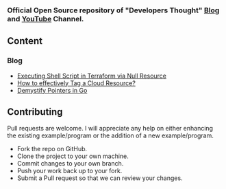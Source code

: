 ### Official Open Source repository of "Developers Thought" [Blog](https://developersthought.in/) and [YouTube](https://www.youtube.com/developersthought) Channel.

## Content

### Blog

- [Executing Shell Script in Terraform via Null Resource](https://github.com/developersthought/examples/tree/main/blog/null_resource_exec)
- [How to effectively Tag a Cloud Resource?](https://github.com/developersthought/examples/tree/main/blog/tag_cloud)
- [Demystify Pointers in Go](https://github.com/developersthought/examples/tree/main/blog/demystify_pointers_in_go)

## Contributing

Pull requests are welcome. I will appreciate any help on either enhancing the existing example/program or the addition of a new example/program.

- Fork the repo on GitHub.
- Clone the project to your own machine.
- Commit changes to your own branch.
- Push your work back up to your fork.
- Submit a Pull request so that we can review your changes.
